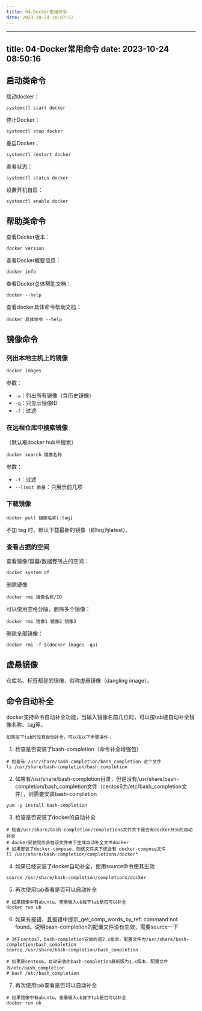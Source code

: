 ```yaml
---
title: 04-Docker常用命令
date: 2023-10-24 10:07:57
---
```


---
title: 04-Docker常用命令
date: 2023-10-24 08:50:16
---

## 启动类命令

启动docker：

```Shell
systemctl start docker
```

停止Docker：

```Shell
systemctl stop docker
```

重启Docker：

```Shell
systemctl restart docker
```

查看状态：

```Shell
systemctl status docker
```

设置开机自启：

```Shell
systemctl enable docker
```

## 帮助类命令

查看Docker版本：

```Shell
docker version
```

查看Docker概要信息：

```Shell
docker info
```

查看Docker总体帮助文档：

```Shell
docker --help
```

查看docker具体命令帮助文档：

```Shell
docker 具体命令 --help
```

## 镜像命令

### 列出本地主机上的镜像

```Shell
docker images
```

参数：

- `-a`：列出所有镜像（含历史镜像）
- `-q`：只显示镜像ID
- `-f`：过滤

### 在远程仓库中搜索镜像

（默认取docker hub中搜索）

```Shell
docker search 镜像名称
```

参数：

- `-f`：过滤
- `--limit 数量`：只展示前几项

### 下载镜像

```Shell
docker pull 镜像名称[:tag]
```

不加 tag 时，默认下载最新的镜像（即tag为latest）。

### 查看占据的空间

查看镜像/容器/数据卷所占的空间：

```Shell
docker system df
```

删除镜像

```Shell
docker rmi 镜像名称/ID
```

可以使用空格分隔，删除多个镜像：

```Shell
docker rmi 镜像1 镜像2 镜像3
```

删除全部镜像：

```Shell
docker rmi -f $(docker images -qa)
```

## 虚悬镜像

仓库名、标签都是<none>的镜像，俗称虚悬镜像（dangling image）。

## 命令自动补全

docker支持命令自动补全功能，当输入镜像名前几位时，可以按tab键自动补全镜像名称、tag等。

```Shell
如果按下tab时没有自动补全，可以按以下步骤操作：
```

1. 检查是否安装了bash-completion（命令补全增强包）

```Shell
# 检查有 /usr/share/bash-completion/bash_completion 这个文件
ls /usr/share/bash-completion/bash_completion
```

2. 如果有/usr/share/bash-completion目录，但是没有/usr/share/bash-completion/bash_completion文件（centos6为/etc/bash_completion文件），则需要安装bash-completion

```Shell
yum -y install bash-completion
```

3. 检查是否安装了docker的自动补全

```Shell
# 检查/usr/share/bash-completion/completions文件夹下是否有docker开头的自动补全
# docker安装完后会在该文件夹下生成自动补全文件docker
# 如果安装了docker-compose，则该文件夹下还会有 docker-compose文件
ll /usr/share/bash-completion/completions/docker*
```

4. 如果已经安装了docker自动补全，使用source命令使其生效

```Shell
source /usr/share/bash-completion/completions/docker
```

5. 再次使用tab查看是否可以自动补全

```Shell
# 如果镜像中有ubuntu，查看输入ub按下tab是否可以补全
docker run ub
```

6. 如果有报错，且报错中提示_get_comp_words_by_ref: command not found。说明bash-completion的配置文件没有生效，需要source一下

```Shell
# 对于centos7，bash-completion安装的是2.x版本，配置文件为/usr/share/bash-completion/bash_completion
source /usr/share/bash-completion/bash_completion

# 如果是centos6，自动安装的bash-completion最新版为1.x版本，配置文件为/etc/bash_completion
# bash /etc/bash_completion
```

7. 再次使用tab查看是否可以自动补全

```Shell
# 如果镜像中有ubuntu，查看输入ub按下tab是否可以补全
docker run ub
```


